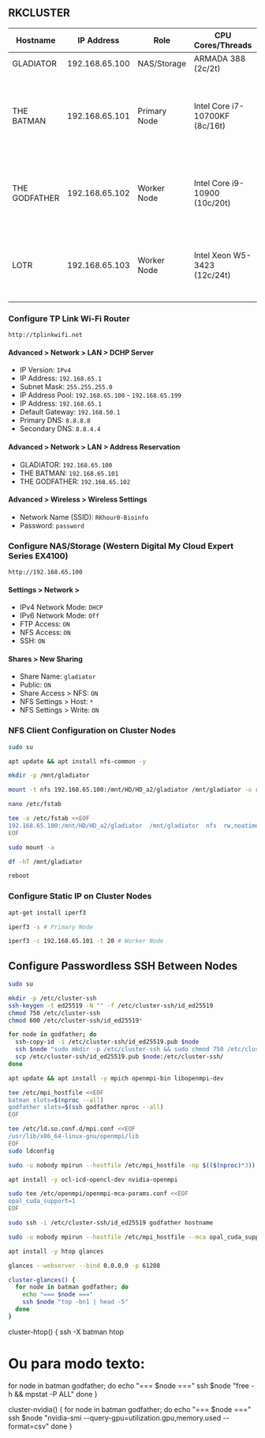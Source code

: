 ## RKCLUSTER

| Hostname      | IP Address     | Role         | CPU Cores/Threads              | GPU                                                 | RAM        | Storage            |
| ------------- | -------------- | ------------ | ------------------------------ | --------------------------------------------------- | ---------- | ------------------ |
| GLADIATOR     | 192.168.65.100 | NAS/Storage  | ARMADA 388 (2c/2t)             |                                                     | 2GB DDR3   | HDD 16TB           |
| THE BATMAN    | 192.168.65.101 | Primary Node | Intel Core i7-10700KF (8c/16t) | NVIDIA GeForce RTX 2060 Rev. A, 6GB GDDR6 (1,920cc) | 32GB DDR4  | SSD 500GB, HDD 1TB |
| THE GODFATHER | 192.168.65.102 | Worker Node  | Intel Core i9-10900 (10c/20t)  | NVIDIA GeForce GTX 1660 Ti, 6GB GDDR6 (1,536cc)     | 128GB DDR4 | SSD 500GB, HDD 2TB |
| LOTR          | 192.168.65.103 | Worker Node  | Intel Xeon W5-3423 (12c/24t)   | NVIDIA Quadro RTX 6000, 48GB DDR6 (4,608cc)         | 256GB DDR5 | SSD 512GB, HDD 2TB |

### Configure TP Link Wi-Fi Router
```
http://tplinkwifi.net
```
#### Advanced > Network > LAN > DCHP Server
- IP Version: `IPv4`
- IP Address: `192.168.65.1`
- Subnet Mask: `255.255.255.0`
- IP Address Pool: `192.168.65.100` - `192.168.65.199`
- IP Address: `192.168.65.1`
- Default Gateway: `192.168.50.1`
- Primary DNS: `8.8.8.8`
- Secondary DNS: `8.8.4.4`

#### Advanced > Network > LAN > Address Reservation
- GLADIATOR: `192.168.65.100`
- THE BATMAN: `192.168.65.101`
- THE GODFATHER: `192.168.65.102`

#### Advanced > Wireless > Wireless Settings
- Network Name (SSID): `RKhour0-Bioinfo`
- Password: `password`

### Configure NAS/Storage (Western Digital My Cloud Expert Series EX4100)
```
http://192.168.65.100
```
#### Settings > Network > 
- IPv4 Network Mode: `DHCP`
- IPv6 Network Mode: `Off`
- FTP Access: `ON`
- NFS Access: `ON`
- SSH: `ON`

#### Shares > New Sharing
- Share Name: `gladiator`
- Public: `ON`
- Share Access > NFS: `ON`
- NFS Settings > Host: `*`
- NFS Settings > Write: `ON`

### NFS Client Configuration on Cluster Nodes
```sh
sudo su
```
```sh
apt update && apt install nfs-common -y
```
```sh
mkdir -p /mnt/gladiator
```
```sh
mount -t nfs 192.168.65.100:/mnt/HD/HD_a2/gladiator /mnt/gladiator -o rw,noatime,user
```
```sh
nano /etc/fstab
```
```sh
tee -a /etc/fstab <<EOF
192.168.65.100:/mnt/HD/HD_a2/gladiator  /mnt/gladiator  nfs  rw,noatime,auto,nofail  0  0
EOF
```
```sh
sudo mount -a
```
```sh
df -hT /mnt/gladiator
```
```sh
reboot
```

### Configure Static IP on Cluster Nodes
```sh
apt-get install iperf3
```
```sh
iperf3 -s # Primary Node
```
```sh
iperf3 -c 192.168.65.101 -t 20 # Worker Node
```

## Configure Passwordless SSH Between Nodes
```sh
sudo su
```
```sh
mkdir -p /etc/cluster-ssh
ssh-keygen -t ed25519 -N "" -f /etc/cluster-ssh/id_ed25519
chmod 750 /etc/cluster-ssh
chmod 600 /etc/cluster-ssh/id_ed25519*
```
```sh
for node in godfather; do
  ssh-copy-id -i /etc/cluster-ssh/id_ed25519.pub $node
  ssh $node "sudo mkdir -p /etc/cluster-ssh && sudo chmod 750 /etc/cluster-ssh"
  scp /etc/cluster-ssh/id_ed25519.pub $node:/etc/cluster-ssh/
done
```
```sh
apt update && apt install -y mpich openmpi-bin libopenmpi-dev
```
```sh
tee /etc/mpi_hostfile <<EOF
batman slots=$(nproc --all)
godfather slots=$(ssh godfather nproc --all)
EOF
```
```sh
tee /etc/ld.so.conf.d/mpi.conf <<EOF
/usr/lib/x86_64-linux-gnu/openmpi/lib
EOF
sudo ldconfig
```
```sh
sudo -u nobody mpirun --hostfile /etc/mpi_hostfile -np $(($(nproc)*3)) hostname
```
```sh
apt install -y ocl-icd-opencl-dev nvidia-openmpi
```
```sh
sudo tee /etc/openmpi/openmpi-mca-params.conf <<EOF
opal_cuda_support=1
EOF
```
```sh
sudo ssh -i /etc/cluster-ssh/id_ed25519 godfather hostname
```
```sh
sudo -u nobody mpirun --hostfile /etc/mpi_hostfile --mca opal_cuda_support 1 /usr/sbin/ompi_info | grep -i cuda
```
```sh
apt install -y htop glances
```
```sh
glances --webserver --bind 0.0.0.0 -p 61208
```
```sh
cluster-glances() {
  for node in batman godfather; do
    echo "=== $node ==="
    ssh $node "top -bn1 | head -5"
  done
}
```

cluster-htop() {
  ssh -X batman htop
  # Ou para modo texto:
  for node in batman godfather; do
    echo "=== $node ==="
    ssh $node "free -h && mpstat -P ALL"
  done
}

cluster-nvidia() {
  for node in batman godfather; do
    echo "=== $node ==="
    ssh $node "nvidia-smi --query-gpu=utilization.gpu,memory.used --format=csv"
  done
}
